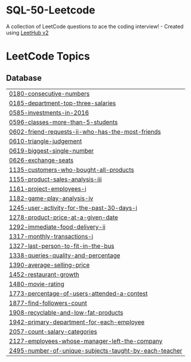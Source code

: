 # SQL-50-Leetcode
A collection of LeetCode questions to ace the coding interview! - Created using [LeetHub v2](https://github.com/arunbhardwaj/LeetHub-2.0)

<!---LeetCode Topics Start-->
# LeetCode Topics
## Database
|  |
| ------- |
| [0180-consecutive-numbers](https://github.com/Souvik273/SQL-50-Leetcode/tree/master/0180-consecutive-numbers) |
| [0185-department-top-three-salaries](https://github.com/Souvik273/SQL-50-Leetcode/tree/master/0185-department-top-three-salaries) |
| [0585-investments-in-2016](https://github.com/Souvik273/SQL-50-Leetcode/tree/master/0585-investments-in-2016) |
| [0596-classes-more-than-5-students](https://github.com/Souvik273/SQL-50-Leetcode/tree/master/0596-classes-more-than-5-students) |
| [0602-friend-requests-ii-who-has-the-most-friends](https://github.com/Souvik273/SQL-50-Leetcode/tree/master/0602-friend-requests-ii-who-has-the-most-friends) |
| [0610-triangle-judgement](https://github.com/Souvik273/SQL-50-Leetcode/tree/master/0610-triangle-judgement) |
| [0619-biggest-single-number](https://github.com/Souvik273/SQL-50-Leetcode/tree/master/0619-biggest-single-number) |
| [0626-exchange-seats](https://github.com/Souvik273/SQL-50-Leetcode/tree/master/0626-exchange-seats) |
| [1135-customers-who-bought-all-products](https://github.com/Souvik273/SQL-50-Leetcode/tree/master/1135-customers-who-bought-all-products) |
| [1155-product-sales-analysis-iii](https://github.com/Souvik273/SQL-50-Leetcode/tree/master/1155-product-sales-analysis-iii) |
| [1161-project-employees-i](https://github.com/Souvik273/SQL-50-Leetcode/tree/master/1161-project-employees-i) |
| [1182-game-play-analysis-iv](https://github.com/Souvik273/SQL-50-Leetcode/tree/master/1182-game-play-analysis-iv) |
| [1245-user-activity-for-the-past-30-days-i](https://github.com/Souvik273/SQL-50-Leetcode/tree/master/1245-user-activity-for-the-past-30-days-i) |
| [1278-product-price-at-a-given-date](https://github.com/Souvik273/SQL-50-Leetcode/tree/master/1278-product-price-at-a-given-date) |
| [1292-immediate-food-delivery-ii](https://github.com/Souvik273/SQL-50-Leetcode/tree/master/1292-immediate-food-delivery-ii) |
| [1317-monthly-transactions-i](https://github.com/Souvik273/SQL-50-Leetcode/tree/master/1317-monthly-transactions-i) |
| [1327-last-person-to-fit-in-the-bus](https://github.com/Souvik273/SQL-50-Leetcode/tree/master/1327-last-person-to-fit-in-the-bus) |
| [1338-queries-quality-and-percentage](https://github.com/Souvik273/SQL-50-Leetcode/tree/master/1338-queries-quality-and-percentage) |
| [1390-average-selling-price](https://github.com/Souvik273/SQL-50-Leetcode/tree/master/1390-average-selling-price) |
| [1452-restaurant-growth](https://github.com/Souvik273/SQL-50-Leetcode/tree/master/1452-restaurant-growth) |
| [1480-movie-rating](https://github.com/Souvik273/SQL-50-Leetcode/tree/master/1480-movie-rating) |
| [1773-percentage-of-users-attended-a-contest](https://github.com/Souvik273/SQL-50-Leetcode/tree/master/1773-percentage-of-users-attended-a-contest) |
| [1877-find-followers-count](https://github.com/Souvik273/SQL-50-Leetcode/tree/master/1877-find-followers-count) |
| [1908-recyclable-and-low-fat-products](https://github.com/Souvik273/SQL-50-Leetcode/tree/master/1908-recyclable-and-low-fat-products) |
| [1942-primary-department-for-each-employee](https://github.com/Souvik273/SQL-50-Leetcode/tree/master/1942-primary-department-for-each-employee) |
| [2057-count-salary-categories](https://github.com/Souvik273/SQL-50-Leetcode/tree/master/2057-count-salary-categories) |
| [2127-employees-whose-manager-left-the-company](https://github.com/Souvik273/SQL-50-Leetcode/tree/master/2127-employees-whose-manager-left-the-company) |
| [2495-number-of-unique-subjects-taught-by-each-teacher](https://github.com/Souvik273/SQL-50-Leetcode/tree/master/2495-number-of-unique-subjects-taught-by-each-teacher) |
<!---LeetCode Topics End-->